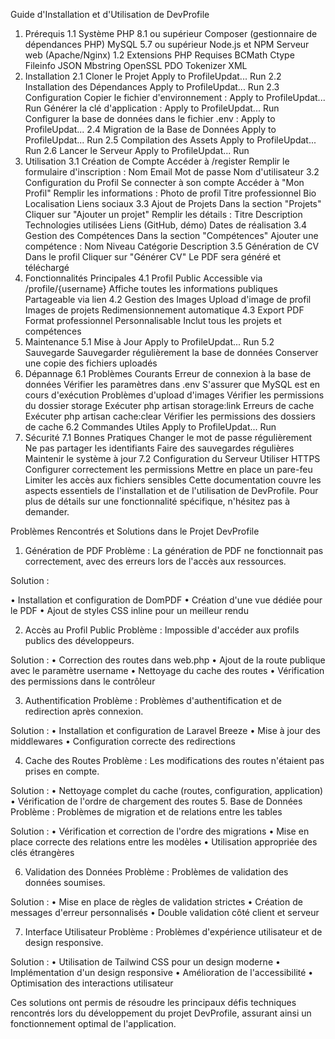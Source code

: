 Guide d'Installation et d'Utilisation de DevProfile
1. Prérequis
1.1 Système
PHP 8.1 ou supérieur
Composer (gestionnaire de dépendances PHP)
MySQL 5.7 ou supérieur
Node.js et NPM
Serveur web (Apache/Nginx)
1.2 Extensions PHP Requises
BCMath
Ctype
Fileinfo
JSON
Mbstring
OpenSSL
PDO
Tokenizer
XML
2. Installation
2.1 Cloner le Projet
Apply to ProfileUpdat...
Run
2.2 Installation des Dépendances
Apply to ProfileUpdat...
Run
2.3 Configuration
Copier le fichier d'environnement :
Apply to ProfileUpdat...
Run
Générer la clé d'application :
Apply to ProfileUpdat...
Run
Configurer la base de données dans le fichier .env :
Apply to ProfileUpdat...
2.4 Migration de la Base de Données
Apply to ProfileUpdat...
Run
2.5 Compilation des Assets
Apply to ProfileUpdat...
Run
2.6 Lancer le Serveur
Apply to ProfileUpdat...
Run
3. Utilisation
3.1 Création de Compte
Accéder à /register
Remplir le formulaire d'inscription :
Nom
Email
Mot de passe
Nom d'utilisateur
3.2 Configuration du Profil
Se connecter à son compte
Accéder à "Mon Profil"
Remplir les informations :
Photo de profil
Titre professionnel
Bio
Localisation
Liens sociaux
3.3 Ajout de Projets
Dans la section "Projets"
Cliquer sur "Ajouter un projet"
Remplir les détails :
Titre
Description
Technologies utilisées
Liens (GitHub, démo)
Dates de réalisation
3.4 Gestion des Compétences
Dans la section "Compétences"
Ajouter une compétence :
Nom
Niveau
Catégorie
Description
3.5 Génération de CV
Dans le profil
Cliquer sur "Générer CV"
Le PDF sera généré et téléchargé
4. Fonctionnalités Principales
4.1 Profil Public
Accessible via /profile/{username}
Affiche toutes les informations publiques
Partageable via lien
4.2 Gestion des Images
Upload d'image de profil
Images de projets
Redimensionnement automatique
4.3 Export PDF
Format professionnel
Personnalisable
Inclut tous les projets et compétences
5. Maintenance
5.1 Mise à Jour
Apply to ProfileUpdat...
Run
5.2 Sauvegarde
Sauvegarder régulièrement la base de données
Conserver une copie des fichiers uploadés
6. Dépannage
6.1 Problèmes Courants
Erreur de connexion à la base de données
Vérifier les paramètres dans .env
S'assurer que MySQL est en cours d'exécution
Problèmes d'upload d'images
Vérifier les permissions du dossier storage
Exécuter php artisan storage:link
Erreurs de cache
Exécuter php artisan cache:clear
Vérifier les permissions des dossiers de cache
6.2 Commandes Utiles
Apply to ProfileUpdat...
Run
7. Sécurité
7.1 Bonnes Pratiques
Changer le mot de passe régulièrement
Ne pas partager les identifiants
Faire des sauvegardes régulières
Maintenir le système à jour
7.2 Configuration du Serveur
Utiliser HTTPS
Configurer correctement les permissions
Mettre en place un pare-feu
Limiter les accès aux fichiers sensibles
Cette documentation couvre les aspects essentiels de l'installation et de l'utilisation de DevProfile. Pour plus de détails sur une fonctionnalité spécifique, n'hésitez pas à demander.

Problèmes Rencontrés et Solutions dans le Projet DevProfile
1. Génération de PDF
Problème : La génération de PDF ne fonctionnait pas correctement, avec des erreurs lors de l'accès aux ressources.

Solution :

•	Installation et configuration de DomPDF
•	Création d'une vue dédiée pour le PDF
•	Ajout de styles CSS inline pour un meilleur rendu

2. Accès au Profil Public
Problème : Impossible d'accéder aux profils publics des développeurs.

Solution :
•	Correction des routes dans web.php
•	Ajout de la route publique avec le paramètre username
•	Nettoyage du cache des routes
•	Vérification des permissions dans le contrôleur

3. Authentification
   Problème : Problèmes d'authentification et de redirection après connexion.

Solution :
•	Installation et configuration de Laravel Breeze
•	Mise à jour des middlewares
•	Configuration correcte des redirections


4. Cache des Routes
Problème : Les modifications des routes n'étaient pas prises en compte.

Solution :
•	Nettoyage complet du cache (routes, configuration, application)
•	Vérification de l'ordre de chargement des routes
5. Base de Données
Problème : Problèmes de migration et de relations entre les tables

Solution :
•	Vérification et correction de l'ordre des migrations
•	Mise en place correcte des relations entre les modèles
•	Utilisation appropriée des clés étrangères

6. Validation des Données
Problème : Problèmes de validation des données soumises.

Solution :
•	Mise en place de règles de validation strictes
•	Création de messages d'erreur personnalisés
•	Double validation côté client et serveur


7. Interface Utilisateur
Problème : Problèmes d'expérience utilisateur et de design responsive.

Solution :
•	Utilisation de Tailwind CSS pour un design moderne
•	Implémentation d'un design responsive
•	Amélioration de l'accessibilité
•	Optimisation des interactions utilisateur

Ces solutions ont permis de résoudre les principaux défis techniques rencontrés lors du développement du projet DevProfile, assurant ainsi un fonctionnement optimal de l'application.

